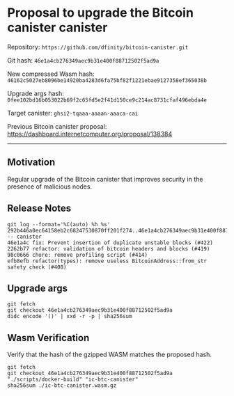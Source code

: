 # Proposal to upgrade the Bitcoin canister canister

Repository: `https://github.com/dfinity/bitcoin-canister.git`

Git hash: `46e1a4cb276349aec9b31e400f88712502f5ad9a`

New compressed Wasm hash: `46162c5027eb8096be14920ba4283d6fa75bf82f1221ebae9127358ef365038b`

Upgrade args hash: `0fee102bd16b053022b69f2c65fd5e2f41d150ce9c214ac8731cfaf496ebda4e`

Target canister: `ghsi2-tqaaa-aaaan-aaaca-cai`

Previous Bitcoin canister proposal: https://dashboard.internetcomputer.org/proposal/138384

---

## Motivation

Regular upgrade of the Bitcoin canister that improves security in the presence of malicious nodes.

## Release Notes

```
git log --format='%C(auto) %h %s' 292b446a0ec64158eb2c68247530870ff201f274..46e1a4cb276349aec9b31e400f88712502f5ad9a -- canister
46e1a4c fix: Prevent insertion of duplicate unstable blocks (#422)
2262b77 refactor: validation of bitcoin headers and blocks (#419)
98c0666 chore: remove profiling script (#414)
efb8efb refactor(types): remove useless BitcoinAddress::from_str safety check (#408)
 ```

## Upgrade args

```
git fetch
git checkout 46e1a4cb276349aec9b31e400f88712502f5ad9a
didc encode '()' | xxd -r -p | sha256sum
```

## Wasm Verification

Verify that the hash of the gzipped WASM matches the proposed hash.

```
git fetch
git checkout 46e1a4cb276349aec9b31e400f88712502f5ad9a
"./scripts/docker-build" "ic-btc-canister"
sha256sum ./ic-btc-canister.wasm.gz
```